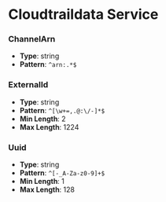 # Cloudtraildata Service

### ChannelArn
- **Type**: string
- **Pattern**: `^arn:.*$`

### ExternalId
- **Type**: string
- **Pattern**: `^[\w+=,.@:\/-]*$`
- **Min Length**: 2
- **Max Length**: 1224

### Uuid
- **Type**: string
- **Pattern**: `^[-_A-Za-z0-9]+$`
- **Min Length**: 1
- **Max Length**: 128

